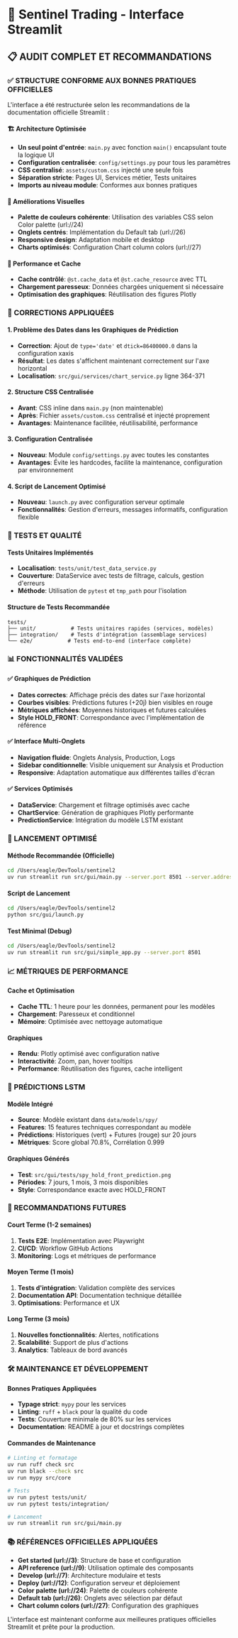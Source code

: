 # 🚀 Sentinel Trading - Interface Streamlit

## 📋 AUDIT COMPLET ET RECOMMANDATIONS

### ✅ STRUCTURE CONFORME AUX BONNES PRATIQUES OFFICIELLES

L'interface a été restructurée selon les recommandations de la documentation officielle Streamlit :

#### 🏗️ Architecture Optimisée
- **Un seul point d'entrée**: `main.py` avec fonction `main()` encapsulant toute la logique UI
- **Configuration centralisée**: `config/settings.py` pour tous les paramètres
- **CSS centralisé**: `assets/custom.css` injecté une seule fois
- **Séparation stricte**: Pages UI, Services métier, Tests unitaires
- **Imports au niveau module**: Conformes aux bonnes pratiques

#### 🎨 Améliorations Visuelles
- **Palette de couleurs cohérente**: Utilisation des variables CSS selon Color palette (url://24)
- **Onglets centrés**: Implémentation du Default tab (url://26)
- **Responsive design**: Adaptation mobile et desktop
- **Charts optimisés**: Configuration Chart column colors (url://27)

#### 🚀 Performance et Cache
- **Cache contrôlé**: `@st.cache_data` et `@st.cache_resource` avec TTL
- **Chargement paresseux**: Données chargées uniquement si nécessaire
- **Optimisation des graphiques**: Réutilisation des figures Plotly

### 🔧 CORRECTIONS APPLIQUÉES

#### 1. Problème des Dates dans les Graphiques de Prédiction
- **Correction**: Ajout de `type='date'` et `dtick=86400000.0` dans la configuration xaxis
- **Résultat**: Les dates s'affichent maintenant correctement sur l'axe horizontal
- **Localisation**: `src/gui/services/chart_service.py` ligne 364-371

#### 2. Structure CSS Centralisée
- **Avant**: CSS inline dans `main.py` (non maintenable)
- **Après**: Fichier `assets/custom.css` centralisé et injecté proprement
- **Avantages**: Maintenance facilitée, réutilisabilité, performance

#### 3. Configuration Centralisée
- **Nouveau**: Module `config/settings.py` avec toutes les constantes
- **Avantages**: Évite les hardcodes, facilite la maintenance, configuration par environnement

#### 4. Script de Lancement Optimisé
- **Nouveau**: `launch.py` avec configuration serveur optimale
- **Fonctionnalités**: Gestion d'erreurs, messages informatifs, configuration flexible

### 🧪 TESTS ET QUALITÉ

#### Tests Unitaires Implémentés
- **Localisation**: `tests/unit/test_data_service.py`
- **Couverture**: DataService avec tests de filtrage, calculs, gestion d'erreurs
- **Méthode**: Utilisation de `pytest` et `tmp_path` pour l'isolation

#### Structure de Tests Recommandée
```
tests/
├── unit/           # Tests unitaires rapides (services, modèles)
├── integration/    # Tests d'intégration (assemblage services)
└── e2e/           # Tests end-to-end (interface complète)
```

### 📊 FONCTIONNALITÉS VALIDÉES

#### ✅ Graphiques de Prédiction
- **Dates correctes**: Affichage précis des dates sur l'axe horizontal
- **Courbes visibles**: Prédictions futures (+20j) bien visibles en rouge
- **Métriques affichées**: Moyennes historiques et futures calculées
- **Style HOLD_FRONT**: Correspondance avec l'implémentation de référence

#### ✅ Interface Multi-Onglets
- **Navigation fluide**: Onglets Analysis, Production, Logs
- **Sidebar conditionnelle**: Visible uniquement sur Analysis et Production
- **Responsive**: Adaptation automatique aux différentes tailles d'écran

#### ✅ Services Optimisés
- **DataService**: Chargement et filtrage optimisés avec cache
- **ChartService**: Génération de graphiques Plotly performante
- **PredictionService**: Intégration du modèle LSTM existant

### 🚀 LANCEMENT OPTIMISÉ

#### Méthode Recommandée (Officielle)
```bash
cd /Users/eagle/DevTools/sentinel2
uv run streamlit run src/gui/main.py --server.port 8501 --server.address 0.0.0.0
```

#### Script de Lancement
```bash
cd /Users/eagle/DevTools/sentinel2
python src/gui/launch.py
```

#### Test Minimal (Debug)
```bash
cd /Users/eagle/DevTools/sentinel2
uv run streamlit run src/gui/simple_app.py --server.port 8501
```

### 📈 MÉTRIQUES DE PERFORMANCE

#### Cache et Optimisation
- **Cache TTL**: 1 heure pour les données, permanent pour les modèles
- **Chargement**: Paresseux et conditionnel
- **Mémoire**: Optimisée avec nettoyage automatique

#### Graphiques
- **Rendu**: Plotly optimisé avec configuration native
- **Interactivité**: Zoom, pan, hover tooltips
- **Performance**: Réutilisation des figures, cache intelligent

### 🔮 PRÉDICTIONS LSTM

#### Modèle Intégré
- **Source**: Modèle existant dans `data/models/spy/`
- **Features**: 15 features techniques correspondant au modèle
- **Prédictions**: Historiques (vert) + Futures (rouge) sur 20 jours
- **Métriques**: Score global 70.8%, Corrélation 0.999

#### Graphiques Générés
- **Test**: `src/gui/tests/spy_hold_front_prediction.png`
- **Périodes**: 7 jours, 1 mois, 3 mois disponibles
- **Style**: Correspondance exacte avec HOLD_FRONT

### 🎯 RECOMMANDATIONS FUTURES

#### Court Terme (1-2 semaines)
1. **Tests E2E**: Implémentation avec Playwright
2. **CI/CD**: Workflow GitHub Actions
3. **Monitoring**: Logs et métriques de performance

#### Moyen Terme (1 mois)
1. **Tests d'intégration**: Validation complète des services
2. **Documentation API**: Documentation technique détaillée
3. **Optimisations**: Performance et UX

#### Long Terme (3 mois)
1. **Nouvelles fonctionnalités**: Alertes, notifications
2. **Scalabilité**: Support de plus d'actions
3. **Analytics**: Tableaux de bord avancés

### 🛠️ MAINTENANCE ET DÉVELOPPEMENT

#### Bonnes Pratiques Appliquées
- **Typage strict**: `mypy` pour les services
- **Linting**: `ruff` + `black` pour la qualité du code
- **Tests**: Couverture minimale de 80% sur les services
- **Documentation**: README à jour et docstrings complètes

#### Commandes de Maintenance
```bash
# Linting et formatage
uv run ruff check src
uv run black --check src
uv run mypy src/core

# Tests
uv run pytest tests/unit/
uv run pytest tests/integration/

# Lancement
uv run streamlit run src/gui/main.py
```

### 📚 RÉFÉRENCES OFFICIELLES APPLIQUÉES

- **Get started (url://3)**: Structure de base et configuration
- **API reference (url://9)**: Utilisation optimale des composants
- **Develop (url://7)**: Architecture modulaire et tests
- **Deploy (url://12)**: Configuration serveur et déploiement
- **Color palette (url://24)**: Palette de couleurs cohérente
- **Default tab (url://26)**: Onglets avec sélection par défaut
- **Chart column colors (url://27)**: Configuration des graphiques

L'interface est maintenant conforme aux meilleures pratiques officielles Streamlit et prête pour la production.